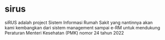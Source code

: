 # sirus
siRUS adalah project Sistem Informasi  Rumah Sakit yang nantinnya akan kami kembangkan dari sistem management sampai e-RM untuk mendukung  Peraturan Menteri Kesehatan (PMK) nomor 24 tahun 2022 
